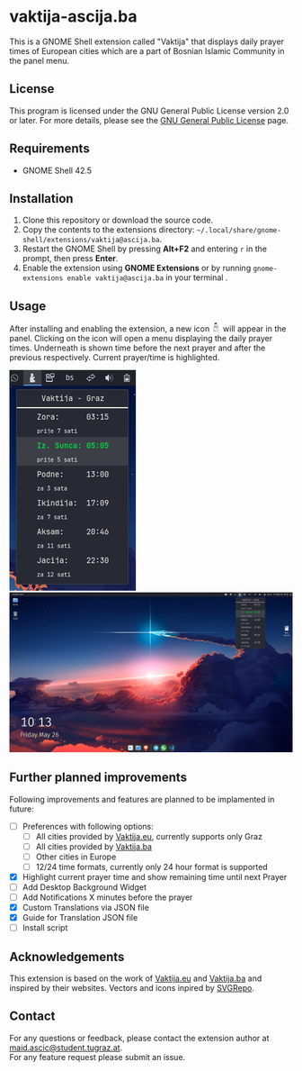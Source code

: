 # vaktija-ascija.ba  

This is a GNOME Shell extension called "Vaktija" that displays daily prayer times of European cities which are a part of Bosnian Islamic Community in the panel menu.

## License

This program is licensed under the GNU General Public License version 2.0 or later. For more details, please see the [GNU General Public License](http://www.gnu.org/licenses/) page.

## Requirements

- GNOME Shell 42.5

## Installation

1. Clone this repository or download the source code.
2. Copy the contents to the extensions directory: `~/.local/share/gnome-shell/extensions/vaktija@ascija.ba`.
3. Restart the GNOME Shell by pressing **Alt+F2** and entering `r` in the prompt, then press **Enter**.
4. Enable the extension using **GNOME Extensions** or by running `gnome-extensions enable vaktija@ascija.ba` in your terminal .

## Usage

After installing and enabling the extension, a new icon ![Vaktija icon](assets/vaktija-symbolic.png) will appear in the panel. Clicking on the icon will open a menu displaying the daily prayer times. Underneath is shown time before the next prayer and after the previous respectively. Current prayer/time is highlighted.  

![Vaktija Panel Menu](assets/widget.png)  
![My desktop example](assets/whole.png)


## Further planned improvements

Following improvements and features are planned to be implamented in future:
- [ ] Preferences with following options:
  - [ ] All cities provided by [Vaktija.eu](https://vaktija.eu/), currently supports only Graz
  - [ ] All cities provided by [Vaktija.ba](https://vaktija.ba/)
  - [ ] Other cities in Europe
  - [ ] 12/24 time formats, currently only 24 hour format is supported 
- [x] Highlight current prayer time and show remaining time until next Prayer
- [ ] Add Desktop Background Widget
- [ ] Add Notifications X minutes before the prayer
- [x] Custom Translations via JSON file
- [x] Guide for Translation JSON file
- [ ] Install script

## Acknowledgements

This extension is based on the work of [Vaktija.eu](https://vaktija.eu/) and [Vaktija.ba](https://vaktija.ba/) and inspired by their websites.
Vectors and icons inpired by [SVGRepo](https://www.svgrepo.com/svg/48266/muslim-man-praying).


## Contact

For any questions or feedback, please contact the extension author at maid.ascic@student.tugraz.at.  
For any feature request please submit an issue.
